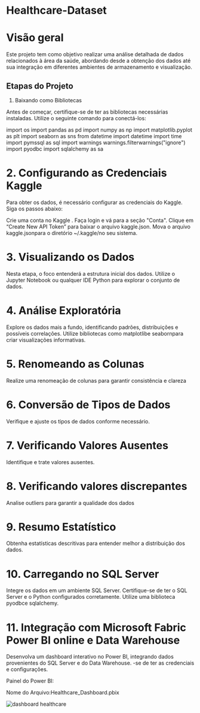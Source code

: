 # Healthcare-Dataset



# Visão geral

Este projeto tem como objetivo realizar uma análise detalhada de dados relacionados à área da saúde, abordando desde a obtenção dos dados até sua integração em diferentes ambientes de armazenamento e visualização.

## Etapas do Projeto
1. Baixando como Bibliotecas

Antes de começar, certifique-se de ter as bibliotecas necessárias instaladas. Utilize o seguinte comando para conectá-los:

import os
import pandas as pd
import numpy as np
import matplotlib.pyplot as plt
import seaborn as sns
from datetime import datetime
import time
import pymssql as sql
import warnings
warnings.filterwarnings("ignore")
import pyodbc
import sqlalchemy as sa 

# 2. Configurando as  Credenciais Kaggle

Para obter os dados, é necessário configurar as credenciais do Kaggle. Siga os passos abaixo:

Crie uma conta no Kaggle .
Faça login e vá para a seção "Conta".
Clique em “Create New API Token” para baixar o arquivo kaggle.json.
Mova o arquivo kaggle.jsonpara o diretório ~/.kaggle/no seu sistema.

# 3. Visualizando os Dados

Nesta etapa, o foco entenderá a estrutura inicial dos dados. Utilize o Jupyter Notebook ou qualquer IDE Python para explorar o conjunto de dados.

# 4. Análise Exploratória

Explore os dados mais a fundo, identificando padrões, distribuições e possíveis correlações. Utilize bibliotecas como matplotlibe seabornpara criar visualizações informativas.

# 5. Renomeando as Colunas

Realize uma renomeação de colunas para garantir consistência e clareza

# 6. Conversão de Tipos de Dados

Verifique e ajuste os tipos de dados conforme necessário.

# 7. Verificando Valores Ausentes

Identifique e trate valores ausentes.

# 8. Verificando valores discrepantes

Analise outliers para garantir a qualidade dos dados

# 9. Resumo Estatístico

Obtenha estatísticas descritivas para entender melhor a distribuição dos dados.

# 10. Carregando no SQL Server

Integre os dados em um ambiente SQL Server. Certifique-se de ter o SQL Server e o Python configurados corretamente. Utilize uma biblioteca pyodbce sqlalchemy.



# 11. Integração com Microsoft Fabric Power BI online e Data Warehouse

Desenvolva um dashboard interativo no Power BI, integrando dados provenientes do SQL Server e do Data Warehouse. -se de ter as credenciais e configurações.

Painel do Power BI:

Nome do Arquivo:Healthcare_Dashboard.pbix



![dashboard healthcare](https://previews.dropbox.com/p/thumb/ACFpCnW8Y2m4IMNoMDo90LjlGpxQ7eaAHuF9qpK1tt8vPfQoNbzOtq630MywdzJ4SG2vXCPS42lU-Eg2og2-SMupzZRMHuxohxkydvQAaUj8ItUaezOm8-fxscu3kXQJnf7kuCfPRkiHWVQKDM8Nsbc3r5eC-NrGb9BS6_CeD44eaasJcxaJ_74kUhhEGcinw73W6tTS_x3HXrRg3QdlIzxPDyc5kz7F7iEWG8rmMyB_aoaw3xxft1PqsVGUICWfSvjkL20N3bUu4ZIDPsnHEIY5dA3D3u6P6FBEgviOp8rm7eO38Qeft1NJcJpcn5YNiYNDf1Q3-2YF6VB-cjVdWc6t/p.jpeg)






